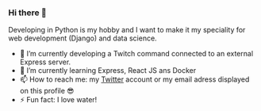 ### Hi there 👋

<!--
**utarasama/utarasama** is a ✨ _special_ ✨ repository because its `README.md` (this file) appears on your GitHub profile.

Here are some ideas to get you started:
-->
Developing in Python is my hobby and I want to make it my speciality for web development (Django) and data science.
- 🔭 I’m currently developing a Twitch command connected to an external Express server.
- 🌱 I’m currently learning Express, React JS ans Docker
- 📫 How to reach me: my [Twitter](https://twitter.com/3adess) account or my email adress displayed on this profile 😎
- ⚡ Fun fact: I love water!
<!--
- 👯 I’m looking to collaborate on ...
- 🤔 I’m looking for help with ...
- 💬 Ask me about ... 
-->
